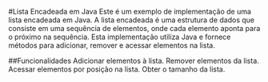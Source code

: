 #Lista Encadeada em Java
Este é um exemplo de implementação de uma lista encadeada em Java. A lista encadeada é uma estrutura de dados que consiste em uma sequência de elementos, onde cada elemento aponta para o próximo na sequência. Esta implementação utiliza Java e fornece métodos para adicionar, remover e acessar elementos na lista.

##Funcionalidades
Adicionar elementos à lista.
Remover elementos da lista.
Acessar elementos por posição na lista.
Obter o tamanho da lista.
